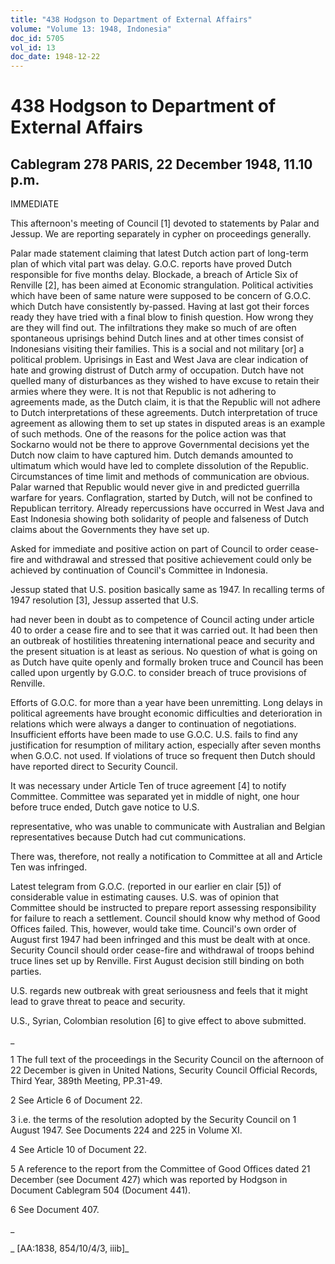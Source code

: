 ```yaml
---
title: "438 Hodgson to Department of External Affairs"
volume: "Volume 13: 1948, Indonesia"
doc_id: 5705
vol_id: 13
doc_date: 1948-12-22
---
```


# 438 Hodgson to Department of External Affairs

## Cablegram 278 PARIS, 22 December 1948, 11.10 p.m.

IMMEDIATE

This afternoon's meeting of Council [1] devoted to statements by Palar and Jessup. We are reporting separately in cypher on proceedings generally.

Palar made statement claiming that latest Dutch action part of long-term plan of which vital part was delay. G.O.C. reports have proved Dutch responsible for five months delay. Blockade, a breach of Article Six of Renville [2], has been aimed at Economic strangulation. Political activities which have been of same nature were supposed to be concern of G.O.C. which Dutch have consistently by-passed. Having at last got their forces ready they have tried with a final blow to finish question. How wrong they are they will find out. The infiltrations they make so much of are often spontaneous uprisings behind Dutch lines and at other times consist of Indonesians visiting their families. This is a social and not military [or] a political problem. Uprisings in East and West Java are clear indication of hate and growing distrust of Dutch army of occupation. Dutch have not quelled many of disturbances as they wished to have excuse to retain their armies where they were. It is not that Republic is not adhering to agreements made, as the Dutch claim, it is that the Republic will not adhere to Dutch interpretations of these agreements. Dutch interpretation of truce agreement as allowing them to set up states in disputed areas is an example of such methods. One of the reasons for the police action was that Sockarno would not be there to approve Governmental decisions yet the Dutch now claim to have captured him. Dutch demands amounted to ultimatum which would have led to complete dissolution of the Republic. Circumstances of time limit and methods of communication are obvious. Palar warned that Republic would never give in and predicted guerrilla warfare for years. Conflagration, started by Dutch, will not be confined to Republican territory. Already repercussions have occurred in West Java and East Indonesia showing both solidarity of people and falseness of Dutch claims about the Governments they have set up.

Asked for immediate and positive action on part of Council to order cease-fire and withdrawal and stressed that positive achievement could only be achieved by continuation of Council's Committee in Indonesia.

Jessup stated that U.S. position basically same as 1947. In recalling terms of 1947 resolution [3], Jessup asserted that U.S.

had never been in doubt as to competence of Council acting under article 40 to order a cease fire and to see that it was carried out. It had been then an outbreak of hostilities threatening international peace and security and the present situation is at least as serious. No question of what is going on as Dutch have quite openly and formally broken truce and Council has been called upon urgently by G.O.C. to consider breach of truce provisions of Renville.

Efforts of G.O.C. for more than a year have been unremitting. Long delays in political agreements have brought economic difficulties and deterioration in relations which were always a danger to continuation of negotiations. Insufficient efforts have been made to use G.O.C. U.S. fails to find any justification for resumption of military action, especially after seven months when G.O.C. not used. If violations of truce so frequent then Dutch should have reported direct to Security Council.

It was necessary under Article Ten of truce agreement [4] to notify Committee. Committee was separated yet in middle of night, one hour before truce ended, Dutch gave notice to U.S.

representative, who was unable to communicate with Australian and Belgian representatives because Dutch had cut communications.

There was, therefore, not really a notification to Committee at all and Article Ten was infringed.

Latest telegram from G.O.C. (reported in our earlier en clair [5]) of considerable value in estimating causes. U.S. was of opinion that Committee should be instructed to prepare report assessing responsibility for failure to reach a settlement. Council should know why method of Good Offices failed. This, however, would take time. Council's own order of August first 1947 had been infringed and this must be dealt with at once. Security Council should order cease-fire and withdrawal of troops behind truce lines set up by Renville. First August decision still binding on both parties.

U.S. regards new outbreak with great seriousness and feels that it might lead to grave threat to peace and security.

U.S., Syrian, Colombian resolution [6] to give effect to above submitted.

_

1 The full text of the proceedings in the Security Council on the afternoon of 22 December is given in United Nations, Security Council Official Records, Third Year, 389th Meeting, PP.31-49.

2 See Article 6 of Document 22.

3 i.e. the terms of the resolution adopted by the Security Council on 1 August 1947. See Documents 224 and 225 in Volume XI.

4 See Article 10 of Document 22.

5 A reference to the report from the Committee of Good Offices dated 21 December (see Document 427) which was reported by Hodgson in Document Cablegram 504 (Document 441).

6 See Document 407.

_

_ [AA:1838, 854/10/4/3, iiib]_
